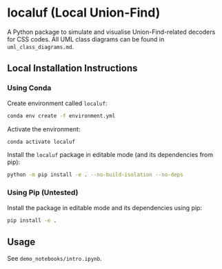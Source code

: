 # localuf (Local Union-Find)

A Python package to simulate and visualise
Union-Find-related decoders for CSS codes.
All UML class diagrams can be found in `uml_class_diagrams.md`.

## Local Installation Instructions

### Using Conda

Create environment called `localuf`:

```bash
conda env create -f environment.yml
```

Activate the environment:

```bash
conda activate localuf
```

Install the `localuf` package in editable mode (and its dependencies from pip):

```bash
python -m pip install -e . --no-build-isolation --no-deps
```

### Using Pip (Untested)

Install the package in editable mode and its dependencies using pip:

```bash
pip install -e .
```

## Usage

See `demo_notebooks/intro.ipynb`.